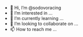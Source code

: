 - 👋 Hi, I’m @sodovoracing
- 👀 I’m interested in ...
- 🌱 I’m currently learning ...
- 💞️ I’m looking to collaborate on ...
- 📫 How to reach me ...

<!---
sodovoracing/sodovoracing is a ✨ special ✨ repository because its `README.md` (this file) appears on your GitHub profile.
You can click the Preview link to take a look at your changes.
--->
